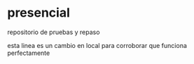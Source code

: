 # presencial
repositorio de pruebas y repaso


esta linea es un cambio en local para corroborar que funciona perfectamente
